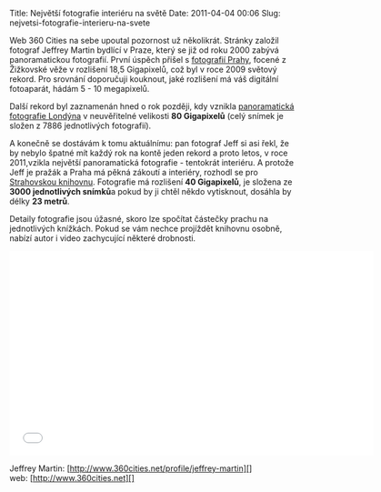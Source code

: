 Title: Největší fotografie interiéru na světě
Date: 2011-04-04 00:06
Slug: nejvetsi-fotografie-interieru-na-svete

Web 360 Cities na sebe upoutal pozornost už několikrát. Stránky založil
fotograf Jeffrey Martin bydlící v Praze, který se již od roku 2000
zabývá panoramatickou fotografií. První úspěch přišel s [fotografií
Prahy][], focené z Žižkovské věže v rozlišení 18,5 Gigapixelů, což byl v
roce 2009 světový rekord. Pro srovnání doporučuji kouknout, jaké
rozlišení má váš digitální fotoaparát, hádám 5 - 10 megapixelů.  
  
Další rekord byl zaznamenán hned o rok později, kdy vznikla
[panoramatická fotografie Londýna][] v neuvěřitelné velikosti **80
Gigapixelů** (celý snímek je složen z 7886 jednotlivých fotografií).

A konečně se dostávám k tomu aktuálnímu: pan fotograf Jeff si asi řekl,
že by nebylo špatné mít každý rok na kontě jeden rekord a proto letos, v
roce 2011,vzikla největší panoramatická fotografie - tentokrát
interiéru. A protože Jeff je pražák a Praha má pěkná zákoutí a
interiéry, rozhodl se pro [Strahovskou knihovnu][]. Fotografie má
rozlišení **40 Gigapixelů**, je složena ze **3000 jednotlivých snímků**a
pokud by ji chtěl někdo vytisknout, dosáhla by délky **23 metrů**.

Detaily fotografie jsou úžasné, skoro lze spočítat částečky prachu na
jednotlivých knížkách. Pokud se vám nechce projíždět knihovnu osobně,
nabízí autor i video zachycující některé drobnosti.

<iframe width="640" height="360" src="//www.youtube.com/embed/X9Ot87w5q3c" frameborder="0" allowfullscreen></iframe>

Jeffrey Martin: [http://www.360cities.net/profile/jeffrey-martin][]  
web: [http://www.360cities.net][]

  [fotografií Prahy]: http://www.360cities.net/prague-18-gigapixels
  [panoramatická fotografie Londýna]: http://www.360cities.net/london-photo-en.html
  [Strahovskou knihovnu]: http://www.360cities.net/gigapixel/strahov-library.html
  [http://www.360cities.net/profile/jeffrey-martin]: http://www.360cities.net/profile/jeffrey-martin
  [http://www.360cities.net]: http://www.360cities.net
